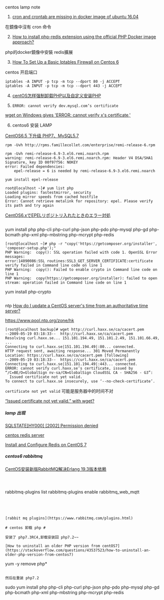 
centos lamp note

1. [cron and crontab are missing in docker image of ubuntu 16.04](https://serverfault.com/a/853378)

在鏡像中沒有 cron 命令

2. [How to install php-redis extension using the official PHP Docker image approach?](https://stackoverflow.com/a/31369892)

php的docker鏡像中安裝 redis擴展

3. [How To Set Up a Basic Iptables Firewall on Centos 6](https://www.digitalocean.com/community/tutorials/how-to-set-up-a-basic-iptables-firewall-on-centos-6)

centos 开启端口

```
iptables -A INPUT -p tcp -m tcp --dport 80 -j ACCEPT
iptables -A INPUT -p tcp -m tcp --dport 443 -j ACCEPT
```

4. [centOS怎样强制卸载PHP以及自定义安装PHP](https://blog.csdn.net/21aspnet/article/details/6581618)

5. `ERROR: cannot verify dev.mysql.com’s certificate`

[wget on Windows gives 'ERROR: cannot verify x's certificate,'](https://github.com/wp-cli/wp-cli/issues/1688)

6. centos6 安装 LAMP 

[CentOS6.5 下升级 PHP7、MySQL5.7](https://laravel-china.org/topics/2289/centos65-upgrade-php7-mysql57)

```
rpm -Uvh http://rpms.famillecollet.com/enterprise/remi-release-6.rpm
``` 



```
rpm -Uvh remi-release-6.9-3.el6.remi.noarch.rpm
warning: remi-release-6.9-3.el6.remi.noarch.rpm: Header V4 DSA/SHA1 Signature, key ID 00f97f56: NOKEY
error: Failed dependencies:
	epel-release = 6 is needed by remi-release-6.9-3.el6.remi.noarch

```

`yum install epel-release`

```
root@localhost ~]# yum list php
Loaded plugins: fastestmirror, security
Loading mirror speeds from cached hostfile
Error: Cannot retrieve metalink for repository: epel. Please verify its path and try again
```

[CentOS6.xでEPELリポジトリ入れたときのエラー対処](https://qiita.com/maruware/items/eb659266a45021cf486c)


```

```
yum install php php-cli php-curl php-json php-pdo php-mysql php-gd php-bcmath php-xml php-mbstring php-mcrypt php-redis
```
[root@localhost ~]# php -r "copy('https://getcomposer.org/installer', 'composer-setup.php');"
PHP Warning:  copy(): SSL operation failed with code 1. OpenSSL Error messages:
error:14090086:SSL routines:SSL3_GET_SERVER_CERTIFICATE:certificate verify failed in Command line code on line 1
PHP Warning:  copy(): Failed to enable crypto in Command line code on line 1
PHP Warning:  copy(https://getcomposer.org/installer): failed to open stream: operation failed in Command line code on line 1

```
yum install php-crypto
```

```

ntp [How do I update a CentOS server's time from an authoritative time server?](https://serverfault.com/a/368609)

https://www.pool.ntp.org/zone/hk

```
[root@localhost backup]# wget http://curl.haxx.se/ca/cacert.pem
--2009-05-19 03:18:33--  http://curl.haxx.se/ca/cacert.pem
Resolving curl.haxx.se... 151.101.194.49, 151.101.2.49, 151.101.66.49, ...
Connecting to curl.haxx.se|151.101.194.49|:80... connected.
HTTP request sent, awaiting response... 301 Moved Permanently
Location: https://curl.haxx.se/ca/cacert.pem [following]
--2009-05-19 03:18:33--  https://curl.haxx.se/ca/cacert.pem
Connecting to curl.haxx.se|151.101.194.49|:443... connected.
ERROR: cannot verify curl.haxx.se’s certificate, issued by “/C=BE/O=GlobalSign nv-sa/CN=GlobalSign CloudSSL CA - SHA256 - G3”:
  Issued certificate not yet valid.
To connect to curl.haxx.se insecurely, use ‘--no-check-certificate’.

```
`certificate not yet valid` 可能是服务器中的时间不对

[“Issued certificate not yet valid.” with wget?](https://serverfault.com/a/549684)


##### lamp 出现 #####

[SQLSTATE[HY000] [2002] Permission denied](https://magento.stackexchange.com/a/195022)


[centos redis server](https://weblabo.oscasierra.net/redis-centos7-install-yum/)


[Install and Configure Redis on CentOS 7](https://www.linode.com/docs/databases/redis/install-and-configure-redis-on-centos-7/)


##### centos6 rabbitmq ######

[CentOS安装新版RabbitMQ解决Erlang 19.3版本依赖](https://www.jianshu.com/p/f54dc259a9ed)

```



```
rabbitmq-plugins list
rabbitmq-plugins enable rabbitmq_web_mqtt
```




[rabbit mq plugins](https://www.rabbitmq.com/plugins.html)

# centos 卸载 php #

安装了 php7.3RC4,卸载安装回 php7.2~~

[How to uninstall an older PHP version from centOS7](https://stackoverflow.com/questions/43537523/how-to-uninstall-an-older-php-version-from-centos7)

```
yum -y remove php*
```

然后在重装 php7.2

```
sudo yum install  php php-cli php-curl php-json php-pdo php-mysql php-gd php-bcmath php-xml php-mbstring php-mcrypt php-redis
```